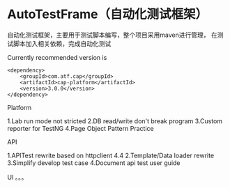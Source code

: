 # AutoTestFrame（自动化测试框架）

自动化测试框架，主要用于测试脚本编写，整个项目采用maven进行管理，
在测试脚本加入相关依赖，完成自动化测试

Currently recommended version is

    <dependency>
        <groupId>com.atf.cap</groupId>
        <artifactId>cap-platform</artifactId>
        <version>3.0.0</version>
    </dependency>
    
Platform

1.Lab run mode not stricted
2.DB read/write don't break program
3.Custom reporter for TestNG
4.Page Object Pattern Practice

API

1.APITest rewrite based on httpclient 4.4
2.Template/Data loader rewrite
3.Simplify develop test case
4.Document api test user guide


UI
。。。



